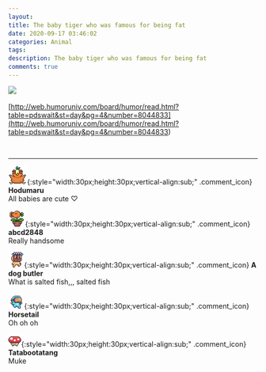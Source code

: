 ```yaml
---
layout: 
title: The baby tiger who was famous for being fat
date: 2020-09-17 03:46:02
categories: Animal
tags: 
description: The baby tiger who was famous for being fat
comments: true
---
```


![](https://blog.kakaocdn.net/dn/dQwWiN/btqIM7X5XPx/iY2kEMn9kRbL6FgX808bF1/img.jpg)

[http://web.humoruniv.com/board/humor/read.html?table=pdswait&st=day&pg=4&number=8044833](<http://web.humoruniv.com/board/humor/read.html?table=pdswait&st=day&pg=4&number=8044833>)

​

* * *

![comment](/assets/character/bird.png){:style="width:30px;height:30px;vertical-align:sub;" .comment_icon} **Hodumaru**  
All babies are cute ♡   
  
![comment](/assets/character/plant.png){:style="width:30px;height:30px;vertical-align:sub;" .comment_icon} **abcd2848**  
Really handsome   
  
![comment](/assets/character/mask.png){:style="width:30px;height:30px;vertical-align:sub;" .comment_icon} **A dog butler**  
What is salted fish,,, salted fish   
  
![comment](/assets/character/goggle.png){:style="width:30px;height:30px;vertical-align:sub;" .comment_icon} **Horsetail**  
Oh oh oh   
  
![comment](/assets/character/mushroom.png){:style="width:30px;height:30px;vertical-align:sub;" .comment_icon} **Tatabootatang**  
Muke   
  

